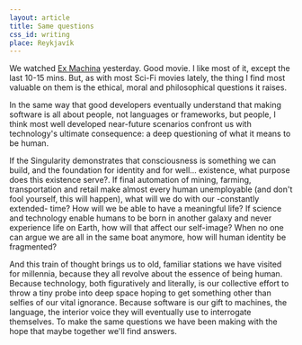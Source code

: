 ```yaml
---
layout: article
title: Same questions
css_id: writing
place: Reykjavík
---
```


We watched [Ex Machina](https://www.wikiwand.com/en/Ex_Machina_(film)) yesterday. Good movie. I like most of it, except the last 10-15 mins. But, as with most Sci-Fi movies lately, the thing I find most valuable on them is the ethical, moral and philosophical questions it raises. 

In the same way that good developers eventually understand that making software is all about people, not languages or frameworks, but people, I think most well developed near-future scenarios confront us with technology's ultimate consequence: a deep questioning of what it means to be human. 

If the Singularity demonstrates that consciousness is  something we can build, and the foundation for identity and for well… existence, what purpose does this existence serve?. If final automation of mining, farming, transportation and retail make almost every human unemployable (and don't fool yourself, this will happen), what will we do with our -constantly extended- time? How will we be able to have a meaningful life? If science and technology enable humans to be born in another galaxy and never experience life on Earth, how will that affect our self-image? When no one can argue we are all in the same boat anymore, how will human identity be fragmented?

And this train of thought brings us to old, familiar stations we have visited for millennia, because they all revolve about the essence of being human. Because technology, both figuratively and literally, is our collective effort to throw a tiny probe into deep space hoping to get something other than selfies of our vital ignorance. Because software is our gift to machines, the language, the interior voice they will eventually use to interrogate themselves. To make the same questions we have been making with the hope that maybe together we'll find answers. 